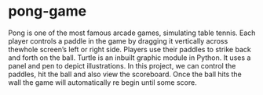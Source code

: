 # pong-game
Pong is one of the most famous arcade games, simulating table tennis. Each player controls a paddle in the game by dragging it vertically across thewhole screen’s left or right side. Players use their paddles to strike back and forth on the ball. Turtle is an inbuilt graphic module in Python. It uses a panel and pen to depict illustrations. In this project, we can control the paddles, hit the ball and also view the scoreboard. Once the ball hits 
the wall the game will automatically re begin until some score.

